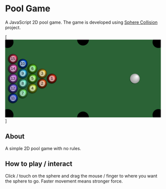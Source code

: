 # Pool Game

A JavaScript 2D pool game.
The game is developed using  [Sphere Collision](https://github.com/victorqribeiro/sphereCollision) project.

[![screenshot](screenshot.png)]


## About

A simple 2D pool game with no rules.

## How to play / interact

Click / touch on the sphere and drag the mouse / finger to where you want the sphere to go. Faster movement means stronger force.
